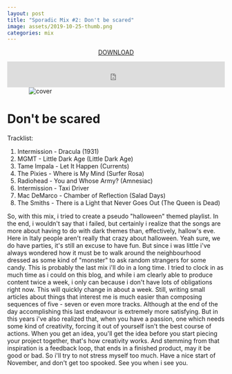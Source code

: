 ```yaml
---
layout: post
title: "Sporadic Mix #2: Don't be scared"
image: assets/2019-10-25-thumb.png
categories: mix
---
```


<p style="text-align: center; margin-bottom: 13px">
  <a href="https://www.dropbox.com/s/gsri5m19rv3qvq5/dont-be-scared.mp3?dl=0">DOWNLOAD</a>
</p>

<iframe width="100%" height="60" src="https://www.mixcloud.com/widget/iframe/?hide_cover=1&mini=1&dark=1&hide_artwork=1&feed=%2Fleonardo_idone%2Fdont-be-scared%2F" frameborder="0" ></iframe>

<img src="/drdblog/assets/dont-be-scared.png" alt="cover" style="max-width:80%; height:auto; margin-top:auto; margin-bottom:auto; margin-left:auto; margin-right:auto; display:block;" />

# Don't be scared

Tracklist:

1. Intermission - Dracula (1931)
2. MGMT - Little Dark Age (Little Dark Age)
3. Tame Impala - Let It Happen (Currents)
5. The Pixies - Where is My Mind (Surfer Rosa)
6. Radiohead - You and Whose Army? (Amnesiac)
7. Intermission - Taxi Driver
8. Mac DeMarco - Chamber of Reflection (Salad Days)
9. The Smiths - There is a Light that Never Goes Out (The Queen is Dead)

So, with this mix, i tried to create a pseudo "halloween" themed playlist. In the end, i wouldn't say that i failed, but certainly i realize that the songs are more about having to do with dark themes than, effectively, hallow's eve.
Here in Italy people aren't really that crazy about halloween. Yeah sure, we do have parties, it's still an excuse to have fun. But since i was little i've always wondered how it must be to walk around the neighbourhood dressed as some kind of "monster" to ask random strangers for some candy.
This is probably the last mix i'll do in a long time. I tried to clock in as much time as i could on this blog, and while i am clearly able to produce content twice a week, i only can because i don't have lots of obligations right now. This will quickly change in about a week.
Still, writing small articles about things that interest me is much easier than composing sequences of five - seven or even more tracks. Although at the end of the day accomplishing this last endeavour is extremely more satisfying.
But in this years i've also realized that, when you have a passion, one which needs some kind of creativity, forcing it out of yourself isn't the best course of actions.
When you get an idea, you'll get the idea before you start piecing your project together, that's how creativity works. And stemming from that inspiration is a feedback loop, that ends in a finished product, may it be good or bad.
So i'll try to not stress myself too much. Have a nice start of November, and don't get too spooked.
See you when i see you.
